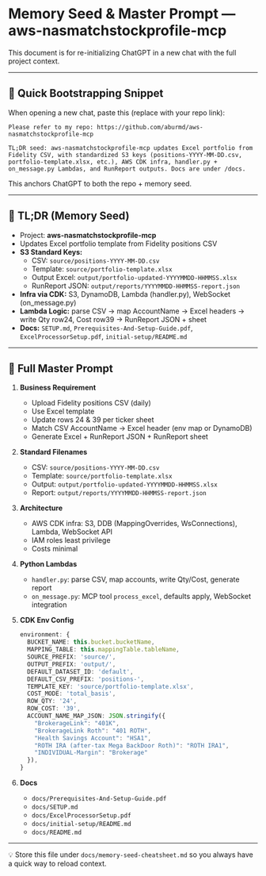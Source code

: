 # Memory Seed & Master Prompt — aws-nasmatchstockprofile-mcp

This document is for re-initializing ChatGPT in a new chat with the full project context.

---

## 🚀 Quick Bootstrapping Snippet

When opening a new chat, paste this (replace with your repo link):

```
Please refer to my repo: https://github.com/aburmd/aws-nasmatchstockprofile-mcp

TL;DR seed: aws-nasmatchstockprofile-mcp updates Excel portfolio from Fidelity CSV, with standardized S3 keys (positions-YYYY-MM-DD.csv, portfolio-template.xlsx, etc.), AWS CDK infra, handler.py + on_message.py Lambdas, and RunReport outputs. Docs are under /docs.
```

This anchors ChatGPT to both the repo + memory seed.

---

## 📌 TL;DR (Memory Seed)

- Project: **aws-nasmatchstockprofile-mcp**
- Updates Excel portfolio template from Fidelity positions CSV
- **S3 Standard Keys:**
  - CSV: `source/positions-YYYY-MM-DD.csv`
  - Template: `source/portfolio-template.xlsx`
  - Output Excel: `output/portfolio-updated-YYYYMMDD-HHMMSS.xlsx`
  - RunReport JSON: `output/reports/YYYYMMDD-HHMMSS-report.json`
- **Infra via CDK:** S3, DynamoDB, Lambda (handler.py), WebSocket (on_message.py)
- **Lambda Logic:** parse CSV → map AccountName → Excel headers → write Qty row24, Cost row39 → RunReport JSON + sheet
- **Docs:** `SETUP.md`, `Prerequisites-And-Setup-Guide.pdf`, `ExcelProcessorSetup.pdf`, `initial-setup/README.md`

---

## 📖 Full Master Prompt

1. **Business Requirement**
   - Upload Fidelity positions CSV (daily)
   - Use Excel template
   - Update rows 24 & 39 per ticker sheet
   - Match CSV AccountName → Excel header (env map or DynamoDB)
   - Generate Excel + RunReport JSON + RunReport sheet

2. **Standard Filenames**
   - CSV: `source/positions-YYYY-MM-DD.csv`
   - Template: `source/portfolio-template.xlsx`
   - Output: `output/portfolio-updated-YYYYMMDD-HHMMSS.xlsx`
   - Report: `output/reports/YYYYMMDD-HHMMSS-report.json`

3. **Architecture**
   - AWS CDK infra: S3, DDB (MappingOverrides, WsConnections), Lambda, WebSocket API
   - IAM roles least privilege
   - Costs minimal

4. **Python Lambdas**
   - `handler.py`: parse CSV, map accounts, write Qty/Cost, generate report
   - `on_message.py`: MCP tool `process_excel`, defaults apply, WebSocket integration

5. **CDK Env Config**
   ```ts
   environment: {
     BUCKET_NAME: this.bucket.bucketName,
     MAPPING_TABLE: this.mappingTable.tableName,
     SOURCE_PREFIX: 'source/',
     OUTPUT_PREFIX: 'output/',
     DEFAULT_DATASET_ID: 'default',
     DEFAULT_CSV_PREFIX: 'positions-',
     TEMPLATE_KEY: 'source/portfolio-template.xlsx',
     COST_MODE: 'total_basis',
     ROW_QTY: '24',
     ROW_COST: '39',
     ACCOUNT_NAME_MAP_JSON: JSON.stringify({
       "BrokerageLink": "401K",
       "BrokerageLink Roth": "401 ROTH",
       "Health Savings Account": "HSA1",
       "ROTH IRA (after-tax Mega BackDoor Roth)": "ROTH IRA1",
       "INDIVIDUAL-Margin": "Brokerage"
     }),
   }
   ```

6. **Docs**
   - `docs/Prerequisites-And-Setup-Guide.pdf`
   - `docs/SETUP.md`
   - `docs/ExcelProcessorSetup.pdf`
   - `docs/initial-setup/README.md`
   - `docs/README.md`

---

💡 Store this file under `docs/memory-seed-cheatsheet.md` so you always have a quick way to reload context.
